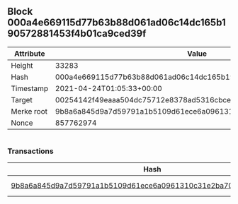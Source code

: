## Block 000a4e669115d77b63b88d061ad06c14dc165b190572881453f4b01ca9ced39f

Attribute | Value
--- | ---
Height | 33283
Hash | 000a4e669115d77b63b88d061ad06c14dc165b190572881453f4b01ca9ced39f
Timestamp | 2021-04-24T01:05:33+00:00
Target | 00254142f49eaaa504dc75712e8378ad5316cbcead634704b3734b6271167cc4
Merke root | 9b8a6a845d9a7d59791a1b5109d61ece6a0961310c31e2ba704413b86af48ee0
Nonce | 857762974

```

```

### Transactions

Hash | Amount
--- | ---
[9b8a6a845d9a7d59791a1b5109d61ece6a0961310c31e2ba704413b86af48ee0](9b8a6a845d9a7d59791a1b5109d61ece6a0961310c31e2ba704413b86af48ee0.md) | 10.00000000 SKEPTI 
